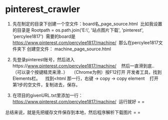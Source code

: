 # pinterest_crawler

1. 先在制定的目录下创建一个空文件：board名_page_source.html
  比如我设置的目录是 Rootpath = os.path.join('E:\\', '站点图片下载', 'pinterest', 'percylee1817')
  需要的board是 https://www.pinterest.com/percylee1817/machine/
  那么在percylee1817文件夹下 创建空文件： machine_page_source.html
  
2. 先登录pinterest账号，然后进入https://www.pinterest.com/percylee1817/machine/
    然后一直滑到底..（可以录个按键精灵来滑..）
   （Chrome为例）按F12打开 开发者工具，找到Elements栏。
    找到<html 那一行，右键 -> copy -> copy element
    打开第1步的空文件，复制进去，保存。
    
3. 在项目的givenURL.txt里添加一行：https://www.pinterest.com/percylee1817/machine/
  运行就好 = =
  
  
总结来说，就是先把缓存文件保存到本地，然后程序解析下载图片 = =
